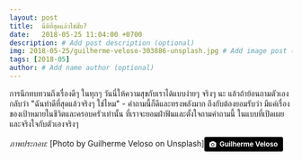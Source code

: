 ```yaml
---
layout: post
title:  นี่ดีที่สุดแล้วใช่มั๊ย?
date:   2018-05-25 11:04:00 +0700
description: # Add post description (optional)
img: 2018-05-25/guilherme-veloso-303886-unsplash.jpg # Add image post (optional)
tags: [2018-05]
author: # Add name author (optional)
---
```

การนึกทบทวนถึงเรื่องดีๆ ในทุกๆ วันนี่ให้ความสุขกับเราได้แบบง่ายๆ จริงๆ นะ แล้วถ้าย้อนถามตัวเองกลับว่า "ฉันทำดีที่สุดแล้วจริงๆ ใช่ไหม" - คำถามนี้ก็ดีและทรงพลังมาก ถึงกับต้องยอมรับว่า มีแค่เรื่องของเป้าหมายในชีวิตและครอบครัวเท่านั้น ที่เราจะยอมฝ่าฟันและตั้งใจถามคำถามนี้ ในแบบที่เปิดเผยและจริงใจกับตัวเองจริงๆ

*ภาพประกอบ:* [Photo by Guilherme Veloso on Unsplash]<a style="background-color:black;color:white;text-decoration:none;padding:4px 6px;font-family:-apple-system, BlinkMacSystemFont, &quot;San Francisco&quot;, &quot;Helvetica Neue&quot;, Helvetica, Ubuntu, Roboto, Noto, &quot;Segoe UI&quot;, Arial, sans-serif;font-size:12px;font-weight:bold;line-height:1.2;display:inline-block;border-radius:3px;" href="https://unsplash.com/@outraperspectiva?utm_medium=referral&amp;utm_campaign=photographer-credit&amp;utm_content=creditBadge" target="_blank" rel="noopener noreferrer" title="Download free do whatever you want high-resolution photos from Guilherme Veloso"><span style="display:inline-block;padding:2px 3px;"><svg xmlns="http://www.w3.org/2000/svg" style="height:12px;width:auto;position:relative;vertical-align:middle;top:-1px;fill:white;" viewBox="0 0 32 32"><title>unsplash-logo</title><path d="M20.8 18.1c0 2.7-2.2 4.8-4.8 4.8s-4.8-2.1-4.8-4.8c0-2.7 2.2-4.8 4.8-4.8 2.7.1 4.8 2.2 4.8 4.8zm11.2-7.4v14.9c0 2.3-1.9 4.3-4.3 4.3h-23.4c-2.4 0-4.3-1.9-4.3-4.3v-15c0-2.3 1.9-4.3 4.3-4.3h3.7l.8-2.3c.4-1.1 1.7-2 2.9-2h8.6c1.2 0 2.5.9 2.9 2l.8 2.4h3.7c2.4 0 4.3 1.9 4.3 4.3zm-8.6 7.5c0-4.1-3.3-7.5-7.5-7.5-4.1 0-7.5 3.4-7.5 7.5s3.3 7.5 7.5 7.5c4.2-.1 7.5-3.4 7.5-7.5z"></path></svg></span><span style="display:inline-block;padding:2px 3px;">Guilherme Veloso</span></a>
